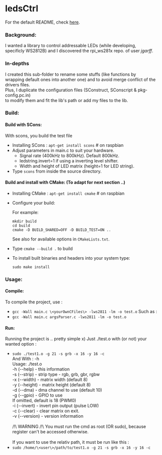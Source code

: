 ledsCtrl
========

For the default README, check [here](../README.md).

### Background:
I wanted a library to control addressable LEDs (while developing, \
specificly WS2812B) and I discovered the rpi_ws281x repo. of user _jgarff_.

### In-depths
I created this sub-folder to rename some stuffs (like functions by \
wrapping default ones into another one) and to avoid merge conflict of the \
drivers files. \
Plus, I duplicate the configuration files (SConstruct, SConscript & pkg-config.pc.in) \
to modify them and fit the lib's path or add my files to the lib.

### Build:

#### Build with SCons:

With scons, you build the test file
- Installing SCons : `apt-get install scons` # on raspbian
- Adjust parameters in main.c to suit your hardware.
  - Signal rate (400kHz to 800kHz).  Default 800kHz.
  - ledstring.invert=1 if using a inverting level shifter.
  - Width and height of LED matrix (height=1 for LED string).
- Type `scons` from inside the source directory.

#### Build and install with CMake: (To adapt for next section ..)

- Installing CMake : `apt-get install cmake` # on raspbian
- Configure your build:

  For example:
  ```
  mkdir build
  cd build
  cmake -D BUILD_SHARED=OFF -D BUILD_TEST=ON ..
  ```
  See also for available options in `CMakeLists.txt`.
- Type `cmake --build .` to build
- To install built binaries and headers into your system type:
  ```
  sudo make install
  ```

### Usage:
#### Compile:
To compile the project, use :
- `gcc -Wall main.c \<yourOwnCFiles\> -lws2811 -lm -o test.o`
Such as : 
- `gcc -Wall main.c argsParser.c -lws2811 -lm -o test.o`

#### Run:
Running the project is .. pretty simple x)
Just ./test.o with (or not) your wanted option :
- `sudo ./test1.o -g 21 -s grb -x 16 -y 16 -c`
\
And With : -h \
Usage: ./test.o \
-h (--help)    - this information \
-s (--strip)   - strip type - rgb, grb, gbr, rgbw \
-x (--width)   - matrix width (default 8) \
-y (--height)  - matrix height (default 8) \
-d (--dma)     - dma channel to use (default 10) \
-g (--gpio)    - GPIO to use \
                 If omitted, default is 18 (PWM0) \
-i (--invert)  - invert pin output (pulse LOW) \
-c (--clear)   - clear matrix on exit. \
-v (--version) - version information \
\
/!\\ WARNING /!\\ You must run the cmd as root (OR sudo), because \
register can't be accessed otherwise.\
\
If you want to use the relativ path, it must be run like this :
- `sudo /home/\<user\>/path/to/test1.o -g 21 -s grb -x 16 -y 16 -c`